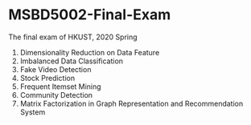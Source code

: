 # MSBD5002-Final-Exam

The final exam of HKUST, 2020 Spring

1. Dimensionality Reduction on Data Feature
2. Imbalanced Data Classification
3. Fake Video Detection
4. Stock Prediction
5. Frequent Itemset Mining
6. Community Detection
7. Matrix Factorization in Graph Representation and Recommendation System


